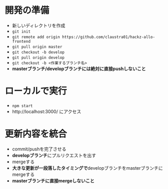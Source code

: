 # 開発の準備
- 新しいディレクトリを作成
- `git init`
- `git remote add origin https://github.com/claustra01/hackz-allo-frontend`
- `git pull origin master`
- `git checkout -b develop`
- `git pull origin develop`
- `git checkout -b <作業するブランチ名>`
- **masterブランチ/developブランチには絶対に直接pushしないこと**

# ローカルで実行
- `npm start`
- http://localhost:3000/ にアクセス

# 更新内容を統合
- commit/pushを完了させる
- **developブランチ**にプルリクエストを出す
- mergeする
- **大きな更新が一段落したタイミングで**developブランチをmasterブランチにmergeする
- **masterブランチに直接mergeしないこと**
